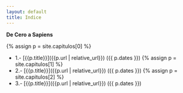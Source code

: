 ```yaml
---
layout: default
title: Indice
---
```


**De Cero a Sapiens**

{% assign p = site.capitulos[0] %}
*  1.- [{{p.title}}]({{p.url | relative_url}}) ({{ p.dates }})
{% assign p = site.capitulos[1] %}
*  2.- [{{p.title}}]({{p.url | relative_url}}) ({{ p.dates }})
{% assign p = site.capitulos[2] %}
*  3.- [{{p.title}}]({{p.url | relative_url}}) ({{ p.dates }})

